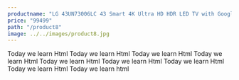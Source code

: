 ```yaml
---
productname: "LG 43UN73006LC 43 Smart 4K Ultra HD HDR LED TV with Google Assistant & Amazon Alexa"
price: "99499"
path: "/product8"
image: ../../images/product8.jpg
---
```

Today we learn Html Today we learn Html Today we learn Html Today we learn Html Today we learn Html Today we learn Html Today we learn Html Today we learn Html Today we learn html
